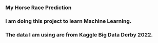 ### My Horse Race Prediction
###
### I am doing this project to learn Machine Learning.
### The data I am using are from Kaggle Big Data Derby 2022.
